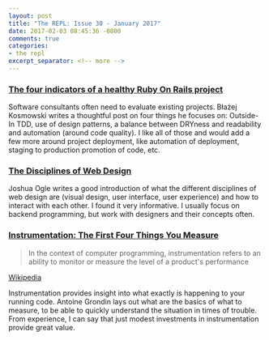 ```yaml
---
layout: post
title: "The REPL: Issue 30 - January 2017"
date: 2017-02-03 08:45:36 -0800
comments: true
categories:
- the repl
excerpt_separator: <!-- more -->
---
```


### [The four indicators of a healthy Ruby On Rails project][four_indicators]

Software consultants often need to evaluate existing projects. Błażej Kosmowski writes a thoughtful post on four things he focuses on: Outside-In TDD, use of design patterns, a balance between DRYness and readability and automation (around code quality). I like all of those and would add a few more around project deployment, like automation of deployment, staging to production promotion of code, etc.

### [The Disciplines of Web Design][design]

Joshua Ogle writes a good introduction of what the different disciplines of web design are (visual design, user interface, user experience) and how to interact with each other. I found it very informative. I usually focus on backend programming, but work with designers and their concepts often.

### [Instrumentation: The First Four Things You Measure][measure]


> In the context of computer programming, instrumentation refers to an ability to monitor or measure the level of a product's performance

[Wikipedia](https://en.wikipedia.org/wiki/Instrumentation_(computer_programming))

Instrumentation provides insight into what exactly is happening to your running code. Antoine Grondin lays out what are the basics of what to measure, to be able to quickly understand the situation in times of trouble. From experience, I can say that just modest investments in instrumentation provide great value.

[four_indicators]: https://medium.com/selleo/the-four-indicators-of-a-healthy-ruby-on-rails-project-35a7c53fb94e#.ay5aau7fc
[design]: https://robots.thoughtbot.com/designing-for-the-web
[measure]: https://honeycomb.io/blog/2017/01/instrumentation-the-first-four-things-you-measure/

